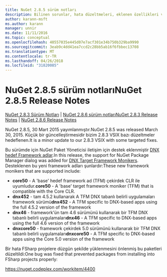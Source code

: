 ```yaml
---
title: NuGet 2.8.5 sürüm notları
description: Bilinen sorunlar, hata düzeltmeleri, eklenen özellikleri ve dcr NuGet 2.8.5 dahil etmek için sürüm notları.
author: karann-msft
ms.author: karann
manager: unnir
ms.date: 11/11/2016
ms.topic: conceptual
ms.openlocfilehash: 40557035e445d07e7acf301e34b750b329ba9990
ms.sourcegitcommit: 3eab9c4dd41ea7ccd2c28bb5ab16f6fbbec13708
ms.translationtype: MT
ms.contentlocale: tr-TR
ms.lasthandoff: 04/26/2018
ms.locfileid: "31820085"
---
```

# <a name="nuget-285-release-notes"></a><span data-ttu-id="6078f-103">NuGet 2.8.5 sürüm notları</span><span class="sxs-lookup"><span data-stu-id="6078f-103">NuGet 2.8.5 Release Notes</span></span>

<span data-ttu-id="6078f-104">[NuGet 2.8.3 Sürüm Notları](../release-notes/nuget-2.8.3.md) | [NuGet 2.8.6 sürüm notları](../release-notes/nuget-2.8.6.md)</span><span class="sxs-lookup"><span data-stu-id="6078f-104">[NuGet 2.8.3 Release Notes](../release-notes/nuget-2.8.3.md) | [NuGet 2.8.6 Release Notes](../release-notes/nuget-2.8.6.md)</span></span>

<span data-ttu-id="6078f-105">NuGet 2.8.5, 30 Mart 2015 yayımlanmıştır.</span><span class="sxs-lookup"><span data-stu-id="6078f-105">NuGet 2.8.5 was released March 30, 2015.</span></span> <span data-ttu-id="6078f-106">Küçük bir güncelleştirmesidir bizim 2.8.3 VSIX bazı düzeltmeler hedeflenen.</span><span class="sxs-lookup"><span data-stu-id="6078f-106">It is a minor update to our 2.8.3 VSIX with some targeted fixes.</span></span>

<span data-ttu-id="6078f-107">Bu sürümde için NuGet Paket Yöneticisi iletişim için destek eklenmiştir [DNX hedef Framework adlar](https://github.com/aspnet/dnx).</span><span class="sxs-lookup"><span data-stu-id="6078f-107">In this release, the support for NuGet Package Manager dialog was added for [DNX Target Framework Monikers](https://github.com/aspnet/dnx).</span></span>  <span data-ttu-id="6078f-108">Desteklenen bu yeni framework adları şunlardır:</span><span class="sxs-lookup"><span data-stu-id="6078f-108">These new framework monikers that are supported include:</span></span>

* <span data-ttu-id="6078f-109">**core50** - A 'base' hedef framework ad (TFM) çekirdek CLR ile uyumludur.</span><span class="sxs-lookup"><span data-stu-id="6078f-109">**core50** - A 'base' target framework moniker (TFM) that is compatible with the Core CLR.</span></span>
* <span data-ttu-id="6078f-110">**dnx452** - tam 4.5.2 kullanarak A TFM DNX tabanlı belirli uygulamaları framework sürümü</span><span class="sxs-lookup"><span data-stu-id="6078f-110">**dnx452** - A TFM specific to DNX-based apps using the full 4.5.2 version of the framework</span></span>
* <span data-ttu-id="6078f-111">**dnx46** - framework'ün tam 4.6 sürümünü kullanarak bir TFM DNX tabanlı belirli uygulamaları</span><span class="sxs-lookup"><span data-stu-id="6078f-111">**dnx46** - A TFM specific to DNX-based apps using the full 4.6 version of the framework</span></span>
* <span data-ttu-id="6078f-112">**dnxcore50** - framework çekirdek 5.0 sürümünü kullanarak bir TFM DNX tabanlı belirli uygulamaları</span><span class="sxs-lookup"><span data-stu-id="6078f-112">**dnxcore50** - A TFM specific to DNX-based apps using the Core 5.0 version of the framework</span></span>

<span data-ttu-id="6078f-113">Bir hata FSharp projelere düzgün şekilde yüklenmesini önlenmiş bu paketleri düzeltildi:</span><span class="sxs-lookup"><span data-stu-id="6078f-113">One bug was fixed that prevented packages from installing into FSharp projects properly:</span></span>

https://nuget.codeplex.com/workitem/4400